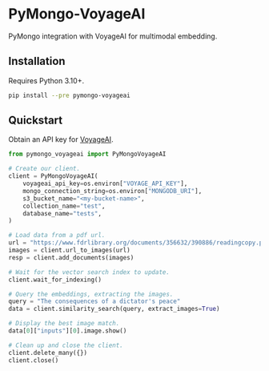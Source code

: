 # PyMongo-VoyageAI

PyMongo integration with VoyageAI for multimodal embedding.

## Installation

Requires Python 3.10+.

```bash
pip install --pre pymongo-voyageai
```

## Quickstart

Obtain an API key for [VoyageAI](https://docs.voyageai.com/docs/api-key-and-installation).

```python
from pymongo_voyageai import PyMongoVoyageAI

# Create our client.
client = PyMongoVoyageAI(
    voyageai_api_key=os.environ["VOYAGE_API_KEY"],
    mongo_connection_string=os.environ["MONGODB_URI"],
    s3_bucket_name="<my-bucket-name>",
    collection_name="test",
    database_name="tests",
)

# Load data from a pdf url.
url = "https://www.fdrlibrary.org/documents/356632/390886/readingcopy.pdf"
images = client.url_to_images(url)
resp = client.add_documents(images)

# Wait for the vector search index to update.
client.wait_for_indexing()

# Query the embeddings, extracting the images.
query = "The consequences of a dictator's peace"
data = client.similarity_search(query, extract_images=True)

# Display the best image match.
data[0]["inputs"][0].image.show()

# Clean up and close the client.
client.delete_many({})
client.close()
```
